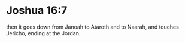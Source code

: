 # Joshua 16:7

then it goes down from Janoah to Ataroth and to Naarah, and touches Jericho, ending at the Jordan.

